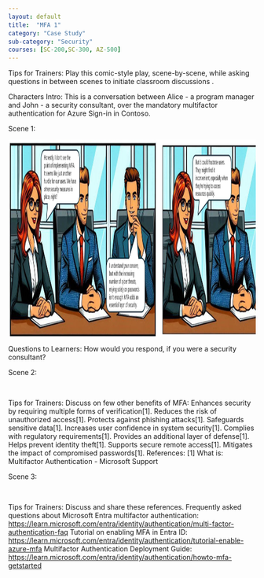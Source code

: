 ```yaml
---
layout: default
title:  "MFA 1"
category: "Case Study"
sub-category: "Security"
courses: [SC-200,SC-300, AZ-500]
---
```



Tips for Trainers: Play this comic-style play, scene-by-scene, while asking questions in between scenes to initiate classroom discussions .
 
Characters Intro: This is a conversation between Alice - a program manager and John - a security consultant, over the mandatory multifactor authentication for Azure Sign-in in Contoso.

Scene 1:

<img src="../images/mfa1.jpg" alt="img" width="600" height="400">


Questions to Learners: How would you respond, if you were a security consultant?

Scene 2:

<image>

Tips for Trainers: Discuss on few other benefits of MFA:
Enhances security by requiring multiple forms of verification[1].
Reduces the risk of unauthorized access[1].
Protects against phishing attacks[1].
Safeguards sensitive data[1].
Increases user confidence in system security[1].
Complies with regulatory requirements[1].
Provides an additional layer of defense[1].
Helps prevent identity theft[1].
Supports secure remote access[1].
Mitigates the impact of compromised passwords[1].
References: [1] What is: Multifactor Authentication - Microsoft Support

Scene 3:

<image>

Tips for Trainers: Discuss and share these references.
Frequently asked questions about Microsoft Entra multifactor authentication:
https://learn.microsoft.com/entra/identity/authentication/multi-factor-authentication-faq
Tutorial on enabling MFA in Entra ID: 
https://learn.microsoft.com/entra/identity/authentication/tutorial-enable-azure-mfa
Multifactor Authentication Deployment Guide:
https://learn.microsoft.com/entra/identity/authentication/howto-mfa-getstarted
